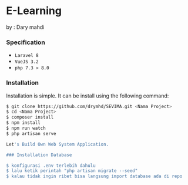 # E-Learning
by : Dary mahdi

### Specification

- `Laravel 8`
- `VueJS 3.2`
- `php 7.3 > 8.0`

### Installation

Installation is simple. It can be install using the following command:
```sh
$ git clone https://github.com/drymhd/SEVIMA.git <Nama Project>
$ cd <Nama Project>
$ composer install
$ npm install
$ npm run watch
$ php artisan serve

Let's Build Own Web System Application.

### Installation Database

$ konfigurasi .env terlebih dahulu
$ lalu ketik perintah "php artisan migrate --seed" 
$ kalau tidak ingin ribet bisa langsung import database ada di repo